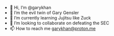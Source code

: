 - 👋 Hi, I’m @garykhan
- 👀 I’m the evil twin of Gary Gensler
- 🌱 I’m currently learning Jujitsu like Zuck
- 💞️ I’m looking to collaborate on defeating the SEC
- 📫 How to reach me garykhan@proton.me

<!---
garykhan/garykhan is a ✨ special ✨ repository because its `README.md` (this file) appears on your GitHub profile.
You can click the Preview link to take a look at your changes.
--->
